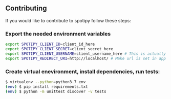 ## Contributing
If you would like to contribute to spotipy follow these steps:

### Export the needed environment variables
```bash
export SPOTIPY_CLIENT_ID=client_id_here
export SPOTIPY_CLIENT_SECRET=client_secret_here
export SPOTIPY_CLIENT_USERNAME=client_username_here # This is actually an id not spotify display name
export SPOTIPY_REDIRECT_URI=http://localhost/ # Make url is set in app you created to get your ID and SECRET
```

### Create virtual enevironment, install dependencies, run tests:
```bash
$ virtualenv --python=python3.7 env
(env) $ pip install requirements.txt
(env) $ python -m unittest discover -v tests
```

